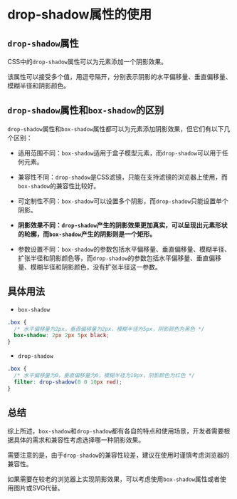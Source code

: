 # drop-shadow属性的使用

## `drop-shadow`属性

CSS中的`drop-shadow`属性可以为元素添加一个阴影效果。

该属性可以接受多个值，用逗号隔开，分别表示阴影的水平偏移量、垂直偏移量、模糊半径和阴影颜色。

## `drop-shadow`属性和`box-shadow`的区别

`drop-shadow`属性和`box-shadow`属性都可以为元素添加阴影效果，但它们有以下几个区别：

- 适用范围不同：`box-shadow`适用于盒子模型元素，而`drop-shadow`可以用于任何元素。

- 兼容性不同：`drop-shadow`是CSS滤镜，只能在支持滤镜的浏览器上使用，而`box-shadow`的兼容性比较好。

- 可定制性不同：`box-shadow`可以设置多个阴影，而`drop-shadow`只能设置单个阴影。

- **阴影效果不同：`drop-shadow`产生的阴影效果更加真实，可以呈现出元素形状的轮廓，而`box-shadow`产生的阴影则是一个矩形。**

- 参数设置不同：`box-shadow`的参数包括水平偏移量、垂直偏移量、模糊半径、扩张半径和阴影颜色等，而`drop-shadow`的参数包括水平偏移量、垂直偏移量、模糊半径和阴影颜色，没有扩张半径这一参数。

## 具体用法

- `box-shadow`

```css
.box {
  /* 水平偏移量为2px，垂直偏移量为2px，模糊半径为5px，阴影颜色为黑色 */
  box-shadow: 2px 2px 5px black;
}
```

- `drop-shadow`

```css
.box {
  /* 水平偏移量为0，垂直偏移量为0，模糊半径为10px，阴影颜色为红色 */
  filter: drop-shadow(0 0 10px red);
}
```

## 总结

综上所述，`box-shadow`和`drop-shadow`都有各自的特点和使用场景，开发者需要根据具体的需求和兼容性考虑选择哪一种阴影效果。

需要注意的是，由于`drop-shadow`的兼容性较差，建议在使用时谨慎考虑浏览器的兼容性。

如果需要在较老的浏览器上实现阴影效果，可以考虑使用`box-shadow`属性或者使用图片或SVG代替。
